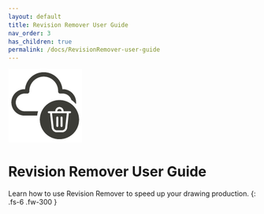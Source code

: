 ```yaml
---
layout: default
title: Revision Remover User Guide
nav_order: 3
has_children: true
permalink: /docs/RevisionRemover-user-guide
---
```


![DiStem Revision Remover - Easily delete revision clouds from your Revit model.](../../../assets\images\RevisionCloudsRemover\RevisionCloudRemover32_x150.png)  

# Revision Remover User Guide

Learn how to use Revision Remover to speed up your drawing production.
{: .fs-6 .fw-300 }